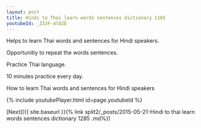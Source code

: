 ```yaml
---
layout: post
title: Hindi to Thai learn words sentences dictionary 1165 
youtubeId: _Z3JF-4lO2E
---
```

 
 
Helps to learn Thai words and sentences for Hindi speakers.

Opportunitiy to repeat the words sentences. 

Practice Thai language. 
 
10 minutes practice every day. 
 
How to learn Thai words and sentences for Hindi speakers 
 
{% include youtubePlayer.html id=page.youtubeId %}
 
 
[Next]({{ site.baseurl }}{% link  split2/_posts/2015-05-21-Hindi to thai learn words sentences dictionary 1285 .md%})
 
